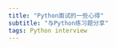 ```yaml
---
title: "Python面试的一些心得"
subtitle: "与Python练习题分享"
tags: Python interview
---
```


<script>
window.location.href='https://blog.csdn.net/devcloud/article/details/100917665';
</script>

